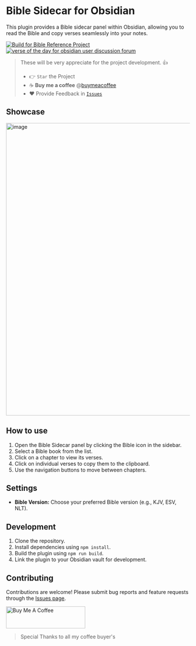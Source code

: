 # Bible Sidecar for Obsidian

This plugin provides a Bible sidecar panel within Obsidian, allowing you to read the Bible and copy verses seamlessly into your notes.

[![Build for Bible Reference Project](https://github.com/tim-hub/obsidian-bible-reference/actions/workflows/build.yml/badge.svg)](https://github.com/janisringli/bible-sidecar-obsidian-plugin/actions/workflows/build.yml)
[![verse of the day for obsidian user discussion forum](https://img.shields.io/badge/Issues-green)](https://github.com/janisringli/bible-sidecar-obsidian-plugin/issues)


> These will be very appreciate for the project development. 👍
>
> -   👉 `Star` the Project
> -   ☕️ **Buy me a coffee** @[buymeacoffee](https://buymeacoffee.com/janisringli)
> -   ❤️ Provide Feedback in [`Issues`](https://github.com/janisringli/bible-sidecar-obsidian-plugin/issues)

## Showcase

<img width="800" alt="image" src="https://github.com/user-attachments/assets/ea9e9fc5-dec2-4cf8-9538-7f27d85e311a" />

## How to use

1.  Open the Bible Sidecar panel by clicking the Bible icon in the sidebar.
2.  Select a Bible book from the list.
3.  Click on a chapter to view its verses.
4.  Click on individual verses to copy them to the clipboard.
5.  Use the navigation buttons to move between chapters.

## Settings

-   **Bible Version:** Choose your preferred Bible version (e.g., KJV, ESV, NLT).

## Development

1.  Clone the repository.
2.  Install dependencies using `npm install`.
3.  Build the plugin using `npm run build`.
4.  Link the plugin to your Obsidian vault for development.

## Contributing

Contributions are welcome! Please submit bug reports and feature requests through the [Issues page](https://github.com/janisringli/bible-sidecar-obsidian-plugin/issues).

<a href="https://www.buymeacoffee.com/janisringli" target="_blank"><img src="https://cdn.buymeacoffee.com/buttons/v2/default-blue.png" alt="Buy Me A Coffee" style="height: 60px !important;width: 217px !important;" ></a>

> Special Thanks to all my coffee buyer's

